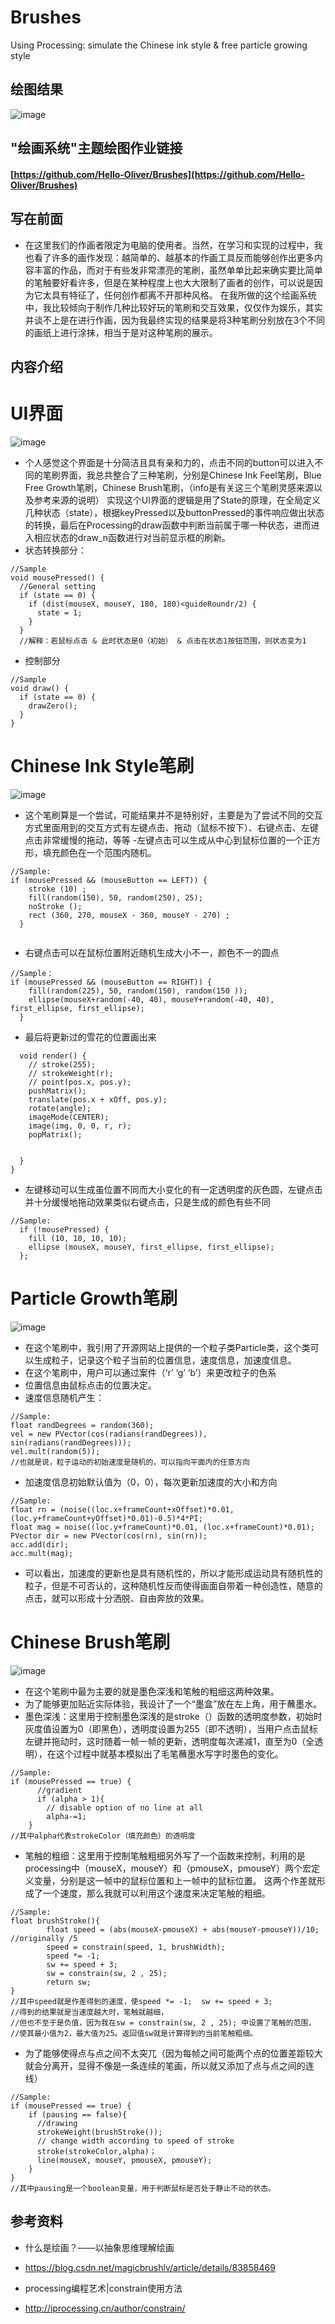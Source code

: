 # Brushes
Using Processing: simulate the Chinese ink style &amp; free particle growing style

## 绘图结果
![image](https://github.com/Hello-Oliver/Code-Drawing/blob/master/snow.PNG)
## "绘画系统"主题绘图作业链接
#### [https://github.com/Hello-Oliver/Brushes](https://github.com/Hello-Oliver/Brushes)
## 写在前面
-   在这里我们的作画者限定为电脑的使用者。当然，在学习和实现的过程中，我也看了许多的画作发现：越简单的、越基本的作画工具反而能够创作出更多内容丰富的作品，而对于有些发非常漂亮的笔刷，虽然单单比起来确实要比简单的笔触要好看许多，但是在某种程度上也大大限制了画者的创作，可以说是因为它太具有特征了，任何创作都离不开那种风格。
在我所做的这个绘画系统中，我比较倾向于制作几种比较好玩的笔刷和交互效果，仅仅作为娱乐，其实并谈不上是在进行作画，因为我最终实现的结果是将3种笔刷分别放在3个不同的画纸上进行涂抹，相当于是对这种笔刷的展示。

## 内容介绍
# UI界面
![image](https://github.com/Hello-Oliver/Brushes/blob/master/a.png)
-  个人感觉这个界面是十分简洁且具有亲和力的，点击不同的button可以进入不同的笔刷界面，我总共整合了三种笔刷，分别是Chinese Ink Feel笔刷，Blue Free Growth笔刷，Chinese Brush笔刷，（info是有关这三个笔刷灵感来源以及参考来源的说明）
	实现这个UI界面的逻辑是用了State的原理，在全局定义几种状态（state），根据keyPressed以及buttonPressed的事件响应做出状态的转换，最后在Processing的draw函数中判断当前属于哪一种状态，进而进入相应状态的draw_n函数进行对当前显示框的刷新。
- 状态转换部分：
```ecmascript 6
//Sample
void mousePressed() {
  //General setting
  if (state == 0) {
    if (dist(mouseX, mouseY, 180, 180)<guideRoundr/2) {
      state = 1;
    }
  }
  //解释：若鼠标点击 & 此时状态是0（初始） & 点击在状态1按钮范围，则状态变为1
```
-  控制部分
```ecmascript 6
//Sample
void draw() {
  if (state == 0) { 
    drawZero();
  } 
}
```
# Chinese Ink Style笔刷
![image](https://github.com/Hello-Oliver/Brushes/blob/master/c.png)
-   这个笔刷算是一个尝试，可能结果并不是特别好，主要是为了尝试不同的交互方式里面用到的交互方式有左键点击、拖动（鼠标不按下）、右键点击、左键点击非常缓慢的拖动，等等
-左键点击可以生成从中心到鼠标位置的一个正方形，填充颜色在一个范围内随机。
```ecmascript 6
//Sample:
if (mousePressed && (mouseButton == LEFT)) {
    stroke (10) ;
    fill(random(150), 50, random(250), 25);
    noStroke ();
    rect (360, 270, mouseX - 360, mouseY - 270) ;
  }
  
```
-   右键点击可以在鼠标位置附近随机生成大小不一，颜色不一的圆点
```ecmascript 6
//Sample：
if (mousePressed && (mouseButton == RIGHT)) {
    fill(random(225), 50, random(150), random(150 ));
    ellipse(mouseX+random(-40, 40), mouseY+random(-40, 40), first_ellipse, first_ellipse);
  }

```
-  最后将更新过的雪花的位置画出来
```ecmascript 6
  void render() {
    // stroke(255);
    // strokeWeight(r);
    // point(pos.x, pos.y);
    pushMatrix();
    translate(pos.x + xOff, pos.y);
    rotate(angle);
    imageMode(CENTER);
    image(img, 0, 0, r, r);
    popMatrix();


  }
}
```
-   左键移动可以生成虽位置不同而大小变化的有一定透明度的灰色圆，左键点击并十分缓慢地拖动效果类似右键点击，只是生成的颜色有些不同
```ecmascript 6
//Sample:
  if (!mousePressed) {
    fill (10, 10, 10, 10);
    ellipse (mouseX, mouseY, first_ellipse, first_ellipse);
  };

```
# Particle Growth笔刷
![image](https://github.com/Hello-Oliver/Brushes/blob/master/d.png)
- 在这个笔刷中，我引用了开源网站上提供的一个粒子类Particle类，这个类可以生成粒子，记录这个粒子当前的位置信息，速度信息，加速度信息。
- 在这个笔刷中，用户可以通过案件（‘r’ ‘g’ ‘b’）来更改粒子的色系
- 位置信息由鼠标点击的位置决定。
- 速度信息随机产生：
```ecmascript 6
//Sample:
float randDegrees = random(360);
vel = new PVector(cos(radians(randDegrees)), sin(radians(randDegrees)));
vel.mult(random(5));
//也就是说，粒子运动的初始速度是随机的，可以指向平面内的任意方向

```
- 加速度信息初始默认值为（0，0），每次更新加速度的大小和方向
```ecmascript 6
//Sample:
float rn = (noise((loc.x+frameCount+xOffset)*0.01, (loc.y+frameCount+yOffset)*0.01)-0.5)*4*PI;
float mag = noise((loc.y+frameCount)*0.01, (loc.x+frameCount)*0.01);
PVector dir = new PVector(cos(rn), sin(rn));
acc.add(dir);
acc.mult(mag);

```
- 可以看出，加速度的更新也是具有随机性的，所以才能形成运动具有随机性的粒子，但是不可否认的，这种随机性反而使得画面自带着一种创造性，随意的点击，就可以形成十分洒脱、自由奔放的效果。
# Chinese Brush笔刷
![image](https://github.com/Hello-Oliver/Brushes/blob/master/e.png)
- 在这个笔刷中最为主要的就是墨色深浅和笔触的粗细这两种效果。
- 为了能够更加贴近实际体验，我设计了一个“墨盒”放在左上角，用于蘸墨水。
- 墨色深浅：这里用于控制墨色深浅的是stroke（）函数的透明度参数，初始时灰度值设置为0（即黑色），透明度设置为255（即不透明），当用户点击鼠标左键并拖动时，这时随着一帧一帧的更新，透明度每次递减1，直至为0（全透明），在这个过程中就基本模拟出了毛笔蘸墨水写字时墨色的变化。
```ecmascript 6
//Sample:
if (mousePressed == true) {
      //gradient
      if (alpha > 1){ 
        // disable option of no line at all
        alpha-=1;
    }
//其中alpha代表strokeColor（填充颜色）的透明度 

```
- 笔触的粗细：这里用于控制笔触粗细另外写了一个函数来控制，利用的是processing中（mouseX，mouseY）和（pmouseX，pmouseY）两个宏定义变量，分别是这一帧中的鼠标位置和上一帧中的鼠标位置。
	这两个作差就形成了一个速度，那么我就可以利用这个速度来决定笔触的粗细。
```ecmascript 6
//Sample:
float brushStroke(){
  		float speed = (abs(mouseX-pmouseX) + abs(mouseY-pmouseY))/10; //originally /5
  		speed = constrain(speed, 1, brushWidth);
  		speed *= -1;
  		sw += speed + 3;
  		sw = constrain(sw, 2 , 25);
  		return sw;
}
//其中speed就是作差得到的速度，使speed *= -1;  sw += speed + 3;
//得到的结果就是当速度越大时，笔触就越细，
//但也不至于是负值，因为我在sw = constrain(sw, 2 , 25); 中设置了笔触的范围，
//使其最小值为2，最大值为25。返回值sw就是计算得到的当前笔触粗细。

```
- 为了能够使得点与点之间不太突兀（因为每帧之间可能两个点的位置差距较大就会分离开，显得不像是一条连续的笔画，所以就又添加了点与点之间的连线）
```ecmascript 6
//Sample:
if (mousePressed == true) {
    if (pausing == false){
      //drawing
      strokeWeight(brushStroke()); 
      // change width according to speed of stroke
      stroke(strokeColor,alpha)；
      line(mouseX, mouseY, pmouseX, pmouseY);
	}
}
//其中pausing是一个boolean变量，用于判断鼠标是否处于静止不动的状态。

```
## 参考资料
- 什么是绘画？——以抽象思维理解绘画
- https://blog.csdn.net/magicbrushlv/article/details/83858469

- processing编程艺术|constrain使用方法
- http://iprocessing.cn/author/constrain/

